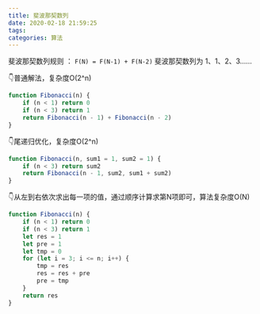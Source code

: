```yaml
---
title: 斐波那契数列
date: 2020-02-18 21:59:25
tags: 
categories: 算法
---
```


斐波那契数列规则 ： `F(N) = F(N-1) + F(N-2)` 
斐波那契数列为 1、1、2、3……
<!-- more -->
👇普通解法，复杂度O(2^n)

``` js
function Fibonacci(n) {
    if (n < 1) return 0
    if (n < 3) return 1
    return Fibonacci(n - 1) + Fibonacci(n - 2)
}
```

👇尾递归优化，复杂度O(2^n)

``` js
function Fibonacci(n, sum1 = 1, sum2 = 1) {
    if (n < 3) return sum2
    return Fibonacci(n - 1, sum2, sum1 + sum2)
}
```

👇从左到右依次求出每一项的值，通过顺序计算求第N项即可，算法复杂度O(N)

``` js
function Fibonacci(n) {
    if (n < 1) return 0
    if (n < 3) return 1
    let res = 1
    let pre = 1
    let tmp = 0
    for (let i = 3; i <= n; i++) {
        tmp = res
        res = res + pre
        pre = tmp
    }
    return res
}
```

